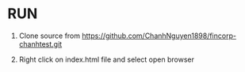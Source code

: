 # RUN
1. Clone source from https://github.com/ChanhNguyen1898/fincorp-chanhtest.git

2. Right click on index.html file and select open browser
